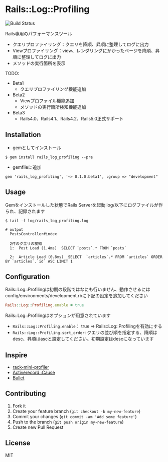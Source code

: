 # Rails::Log::Profiling

![Build Status](https://travis-ci.org/fukumone/rails_log_profiling.svg)

Rails専用のパフォーマンスツール
 - クエリプロファイリング：クエリを降順、昇順に整理してログに出力
 - Viewプロファイリング：view、レンダリングにかかったページを降順、昇順に整理してログに出力
 - メソッドの実行箇所を表示

TODO:
  - Beta1
    - クエリプロファイリング機能追加
  - Beta2
    - Viewプロファイル機能追加
    - メソッドの実行箇所検知機能追加
  - Beta3
    - Rails4.0、Rails4.1、Rails4.2、Rails5.0正式サポート

## Installation

- gemとしてインストール

```
$ gem install rails_log_profiling --pre
```

- gemfileに追加

```
gem 'rails_log_profiling', '~> 0.1.0.beta1', :group => "development"
```

## Usage
  Gemをインストールした状態でRails Serverを起動
  log/以下にログファイルが作られ、記録されます

```
$ tail -f log/rails_log_profiling.log

# output
  PostsController#index

  2件のクエリの検知
  1:  Post Load (1.4ms)  SELECT `posts`.* FROM `posts`

  2:  Article Load (0.8ms)  SELECT  `articles`.* FROM `articles` ORDER BY `articles`.`id` ASC LIMIT 1
```

## Configuration
Rails::Log::Profilingは初期の段階ではなにも行いません、動作させるには
config/environments/development.rbに下記の設定を追加してください

```:devlopment.rb
Rails::Log::Profiling.enable = true
```

Rails::Log::Profilingはオプションが用意されています
  - `Rails::Log::Profiling.enable`： true => Rails::Log::Profilingを有効にする
  - `Rails::Log::Profiling.sort_order`: クエリの並び順を指定する、降順はdesc、昇順はascと設定してください。初期設定はdescになっています

## Inspire
 - [rack-mini-profiler](https://github.com/MiniProfiler/rack-mini-profiler)
 - [Activerecord::Cause](https://github.com/joker1007/activerecord-cause)
 - [Bullet](https://github.com/flyerhzm/bullet)

## Contributing

1. Fork it
2. Create your feature branch (`git checkout -b my-new-feature`)
3. Commit your changes (`git commit -am 'Add some feature'`)
4. Push to the branch (`git push origin my-new-feature`)
5. Create new Pull Request

## License
MIT
